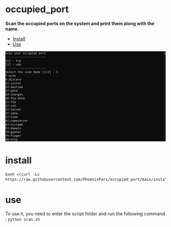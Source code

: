 # occupied_port
**Scan the occupied ports on the system and print them along with the name.**
- [Install](#install)
- [Use](#use)

![Screenshot(487)](IMG/SCRIN486.png)
# install 
```
bash <(curl -Ls https://raw.githubusercontent.com/PhoenixPars/occupied_port/main/install.sh)
```
# use
To use it, you need to enter the script folder and run the following command : 
```python scan.sh```
